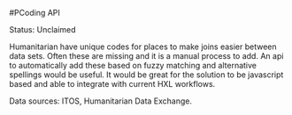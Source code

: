#PCoding API

Status: Unclaimed

Humanitarian have unique codes for places to make joins easier between data sets.  Often these are missing and it is a manual process to add.  An api to automatically add these based on fuzzy matching and alternative spellings would be useful.
It would be great for the solution to be javascript based and able to integrate with current HXL workflows.

Data sources: ITOS, Humanitarian Data Exchange.
